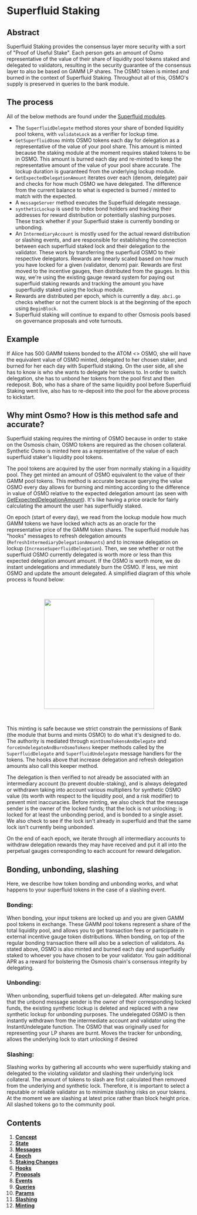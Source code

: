 <!--
order: 0
title: "Superfluid Overview"
parent:
  title: "superfluid"
-->

# Superfluid Staking

## Abstract

Superfluid Staking provides the consensus layer more security with a sort of "Proof of Useful Stake". Each person gets an amount of Osmo representative of the value of their share of liquidity pool tokens staked and delegated to validators, resulting in the security guarantee of the consensus layer to also be based on GAMM LP shares. The OSMO token is minted and burned in the context of Superfluid Staking. Throughout all of this, OSMO's supply is preserved in queries to the bank module.

## The process

All of the below methods are found under the [Superfluid modules](https://github.com/osmosis-labs/osmosis/tree/main/x/superfluid).

- The `SuperfluidDelegate` method stores your share of bonded liquidity pool tokens, with `validateLock` as a verifier for lockup time. 
- `GetSuperfluidOsmo` mints OSMO tokens each day for delegation as a representative of the value of your pool share. This amount is minted because the staking module at the moment requires staked tokens to be in OSMO. This amount is burned each day and re-minted to keep the representative amount of the value of your pool share accurate. The lockup duration is guaranteed from the underlying lockup module.
- `GetExpectedDelegationAmount` iterates over each (denom, delegate) pair and checks for how much OSMO we have delegated. The difference from the current balance to what is expected is burned / minted to match with the expected.
- A `messageServer` method executes the Superfluid delegate message. 
- `syntheticLockup` is used to index bond holders and tracking their addresses for reward distribution or potentially slashing purposes. These track whether if your Superfluid stake is currently bonding or unbonding.
- An `IntermediaryAccount` is mostly used for the actual reward distribution or slashing events, and are responsible for establishing the connection between each superfluid staked lock and their delegation to the validator. These work by transferring the superfluid OSMO to their respective delegators. Rewards are linearly scaled based on how much you have locked for a given (validator, denom) pair. Rewards are first moved to the incentive gauges, then distributed from the gauges. In this way, we're using the existing gauge reward system for paying out superfluid staking rewards and tracking the amount you have superfluidly staked using the lockup module.
- Rewards are distributed per epoch, which is currently a day. `abci.go` checks whether or not the current block is at the beginning of the epoch using `BeginBlock`.
- Superfluid staking will continue to expand to other Osmosis pools based on governance proposals and vote turnouts.

## Example

If Alice has 500 GAMM tokens bonded to the ATOM <> OSMO, she will have the equivalent value of OSMO minted, delegated to her chosen staker, and burned for her each day with Superfluid staking. On the user side, all she has to know is who she wants to delegate her tokens to. In order to switch delegation, she has to unbond her tokens from the pool first and then redeposit. Bob, who has a share of the same liquidity pool before Superfluid Staking went live, also has to re-deposit into the pool for the above process to kickstart.

## Why mint Osmo? How is this method safe and accurate?

Superfluid staking requires the minting of OSMO because in order to stake on the Osmosis chain, OSMO tokens are required as the chosen collateral. Synthetic Osmo is minted here as a representative of the value of each superfluid staker's liquidity pool tokens. 

The pool tokens are acquired by the user from normally staking in a liquidity pool. They get minted an amount of OSMO equivalent to the value of their GAMM pool tokens. This method is accurate because querying the value OSMO every day allows for burning and minting according to the difference in value of OSMO relative to the expected delegation amount (as seen with [GetExpectedDelegationAmount](https://github.com/osmosis-labs/osmosis/blob/main/x/superfluid/keeper/stake.go)). It's like having a price oracle for fairly calculating the amount the user has superfluidly staked. 

On epoch (start of every day), we read from the lockup module how much GAMM tokens we have locked which acts as an oracle for the representative price of the GAMM token shares. The superfluid module has "hooks" messages to refresh delegation amounts (`RefreshIntermediaryDelegationAmounts`) and to increase delegation on lockup (`IncreaseSuperfluidDelegation`). Then, we see whether or not the superfluid OSMO currently delegated is worth more or less than this expected delegation amount amount. If the OSMO is worth more, we do instant undelegations and immediately burn the OSMO. If less, we mint OSMO and update the amount delegated. A simplified diagram of this whole process is found below:

<br/>
<p style="text-align:center;">
<img src="/img/superfluiddiagram.png" height="300"/>
</p>

</br>

This minting is safe because we strict constrain the permissions of Bank (the module that burns and mints OSMO) to do what it's designed to do. The authority is mediated through `mintOsmoTokensAndDelegate` and `forceUndelegateAndBurnOsmoTokens` keeper methods called by the `SuperfluidDelegate` and `SuperfluidUndelegate` message handlers for the tokens. The hooks above that increase delegation and refresh delegation amounts also call this keeper method. 

The delegation is then verified to not already be associated with an intermediary account (to prevent double-staking), and is always delegated or withdrawn taking into account various multipliers for synthetic OSMO value (its worth with respect to the liquidity pool, and a risk modifier) to prevent mint inaccuracies. Before minting, we also check that the message sender is the owner of the locked funds; that the lock is not unlocking; is locked for at least the unbonding period, and is bonded to a single asset. We also check to see if the lock isn't already in superfluid and that the same lock isn't currently being unbonded. 

On the end of each epoch, we iterate through all intermediary accounts to withdraw delegation rewards they may have received and put it all into the perpetual gauges corresponding to each account for reward delegation. 

## Bonding, unbonding, slashing
Here, we describe how token bonding and unbonding works, and what happens to your superfluid tokens in the case of a slashing event.

### Bonding:
When bonding, your input tokens are locked up and you are given GAMM pool tokens in exchange. These GAMM pool tokens represent a share of the total liquidity pool, and allows you to get transaction fees or participate in external incentive gauge token distributions. When bonding, on top of the regular bonding transaction there will also be a selection of validators. As stated above, OSMO is also minted and burned each day and superfluidly staked to whoever you have chosen to be your validator. You gain additional APR as a reward for bolstering the Osmosis chain's consensus integrity by delegating.  
### Unbonding:
When unbonding, superfluid tokens get un-delegated. After making sure that the unbond message sender is the owner of their corresponding locked funds, the existing synthetic lockup is deleted and replaced with a new synthetic lockup for unbonding purposes. The undelegated OSMO is then instantly withdrawn from the intermediate account and validator using the InstantUndelegate function. The OSMO that was originally used for representing your LP shares are burnt. 
Moves the tracker for unbonding, allows the underlying lock to start unlocking if desired


### Slashing:
Slashing works by gathering all accounts who were superfluidly staking and delegated to the violating validator and slashing their underlying lock collateral. The amount of tokens to slash are first calculated then removed from the underlying and synthetic lock. Therefore, it is important to select a reputable or reliable validator as to minimize slashing risks on your tokens. At the moment we are slashing at latest price rather than block height price. All slashed tokens go to the community pool.

## Contents

1. **[Concept](01_concepts.md)**
2. **[State](02_state.md)**
3. **[Messages](03_messages.md)**
4. **[Epoch](04_epoch.md)**
5. **[Staking Changes](05_staking_changes.md)**
6. **[Hooks](06_hooks.md)**
7. **[Proposals](07_proposals.md)**
8. **[Events](08_events.md)**
9. **[Queries](09_queries.md)**
10. **[Params](10_params.md)**
11. **[Slashing](11_slashing.md)**
12. **[Minting](12_minting.md)**
